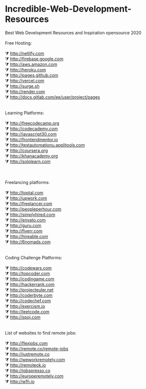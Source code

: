 # Incredible-Web-Development-Resources
Best Web Development Resources and Inspiration opensource 2020
<br>
<br>
Free Hosting:
<br><br>
⧩ http://netlify.com <br>
⧩ http://firebase.google.com <br>
⧩ http://aws.amazon.com <br>
⧩ http://heroku.com <br>
⧩ http://pages.github.com <br>
⧩ http://vercel.com <br>
⧩ http://surge.sh <br>
⧩ http://render.com <br>
⧩ http://docs.gitlab.com/ee/user/project/pages
<br>
<br>
<br>
Learning Platforms:
<br><br>
⧩ http://freecodecamp.org <br>
⧩ http://codecademy.com <br>
⧩ http://javascript30.com <br>
⧩ http://frontendmentor.io <br>
⧩ http://testautomationu.applitools.com <br>
⧩ http://coursera.org <br>
⧩ http://khanacademy.org <br>
⧩ http://sololearn.com  
<br>
<br>
<br>
Freelancing platforms:
<br><br>
⧩ http://toptal.com <br>
⧩ http://upwork.com <br>
⧩ http://freelancer.com <br>
⧩ http://peopleperhour.com <br>
⧩ http://simplyhired.com <br>
⧩ http://envato.com <br>
⧩ http://guru.com <br>
⧩ http://fiverr.com <br>
⧩ http://hireable.com <br>
⧩ http://6nomads.com
<br>
<br>
<br>
Coding Challenge Platforms:
<br><br>
⧩ http://codewars.com <br>
⧩ http://topcoder.com <br>
⧩ http://codingame.com <br>
⧩ http://hackerrank.com <br>
⧩ http://projecteuler.net <br>
⧩ http://coderbyte.com <br>
⧩ http://codechef.com <br>
⧩ http://exercism.io <br>
⧩ http://leetcode.com <br>
⧩ http://spoj.com 
<br>
<br>
<br>
List of websites to find remote jobs:
<br><br>
⧩ http://flexjobs.com <br>
⧩ http://remote.co/remote-jobs <br>
⧩ http://justremote.co <br>
⧩ http://weworkremotely.com <br>
⧩ http://remoteok.io <br>
⧩ http://jobspresso.co <br>
⧩ http://europeremotely.com <br>
⧩ http://wfh.io
